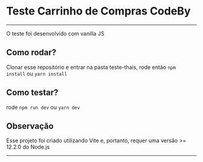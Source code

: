 # Teste Carrinho de Compras CodeBy

<hr>
O teste foi desenvolvido com vanilla JS

<br>

## Como rodar?

Clonar esse repositório e entrar na pasta teste-thais, rode então `npm install` ou `yarn install`

## Como testar?

rode `npm run dev` ou `yarn dev`

## Observação

Esse projeto foi criado utilizando Vite e, portanto, requer uma versão >= 12.2.0 do Node.js

<hr>

